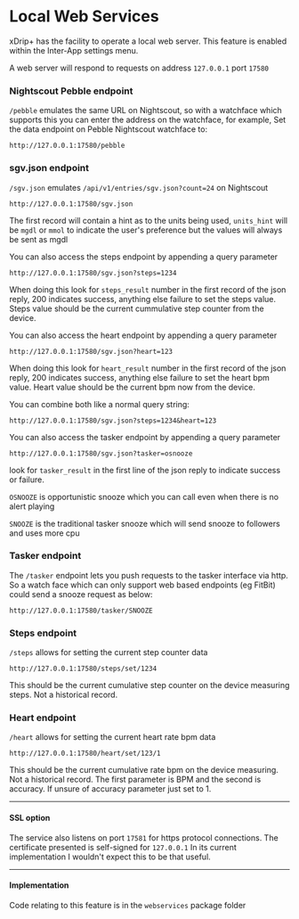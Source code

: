 # Local Web Services

xDrip+ has the facility to operate a local web server. This feature is enabled within the Inter-App settings menu.

A web server will respond to requests on address `127.0.0.1` port `17580`

### Nightscout Pebble endpoint

`/pebble` emulates the same URL on Nightscout, so with a watchface which supports this you can enter the address on the watchface, for example, Set the data endpoint on Pebble Nightscout watchface to:

    http://127.0.0.1:17580/pebble


### sgv.json endpoint

`/sgv.json` emulates `/api/v1/entries/sgv.json?count=24` on Nightscout

    http://127.0.0.1:17580/sgv.json

The first record will contain a hint as to the units being used, `units_hint` will be `mgdl` or `mmol` to indicate the user's preference but the values will always be sent as mgdl

You can also access the steps endpoint by appending a query parameter

    http://127.0.0.1:17580/sgv.json?steps=1234

When doing this look for `steps_result` number in the first record of the json reply, 200 indicates success, anything else failure to set the steps value. Steps value should be the current cummulative step counter from the device.

You can also access the heart endpoint by appending a query parameter

    http://127.0.0.1:17580/sgv.json?heart=123

When doing this look for `heart_result` number in the first record of the json reply, 200 indicates success, anything else failure to set the heart bpm value. Heart value should be the current bpm now from the device.

You can combine both like a normal query string:

    http://127.0.0.1:17580/sgv.json?steps=1234&heart=123

You can also access the tasker endpoint by appending a query parameter

    http://127.0.0.1:17580/sgv.json?tasker=osnooze

look for `tasker_result` in the first line of the json reply to indicate success or failure.

`OSNOOZE` is opportunistic snooze which you can call even when there is no alert playing

`SNOOZE` is the traditional tasker snooze which will send snooze to followers and uses more cpu

### Tasker endpoint

The `/tasker` endpoint lets you push requests to the tasker interface via http. So a watch face which can only support web based endpoints (eg FitBit) could send a snooze request as below:

    http://127.0.0.1:17580/tasker/SNOOZE

### Steps endpoint

`/steps` allows for setting the current step counter data

    http://127.0.0.1:17580/steps/set/1234

This should be the current cumulative step counter on the device measuring steps. Not a historical record.


### Heart endpoint

`/heart` allows for setting the current heart rate bpm data

    http://127.0.0.1:17580/heart/set/123/1

This should be the current cumulative rate bpm on the device measuring. Not a historical record. The first parameter is BPM and the second is accuracy. If unsure of accuracy parameter just set to 1.

---

#### SSL option

The service also listens on port `17581` for https protocol connections. The certificate presented is self-signed for `127.0.0.1`
In its current implementation I wouldn't expect this to be that useful.

---

#### Implementation

Code relating to this feature is in the `webservices` package folder

